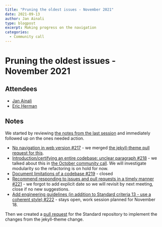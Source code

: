 ```yaml
---
title: "Pruning the oldest issues - November 2021"
date: 2021-09-13
author: Jan Ainali
type: blogpost
excerpt: Making progress on the navigation
categories:
  - Community call
---
```


# Pruning the oldest issues - November 2021

## Attendees

* [Jan Ainali](https://publiccode.net/who-we-are/team/jan-ainali.html)
* [Eric Herman](https://publiccode.net/who-we-are/team/eric-herman.html)

## Notes

We started by reviewing [the notes from the last session](https://blog.publiccode.net/community%20call/2021/09/13/pruning-the-oldest-issues.html) and immediately followed up on the ones needed action.

* [No navigation in web version #217](https://github.com/publiccodenet/standard/issues/217) - we merged [the jekyll-theme pull request for this](https://github.com/publiccodenet/jekyll-theme/pull/74).
* [Introduction/certifying an entire codebase: unclear paragraph #218](https://github.com/publiccodenet/standard/issues/218) - we talked about this in [the October community call](https://blog.publiccode.net/community%20call/2021/10/11/notes-from-community-call-7-october-2021.html). We will investigate modularity so the refactoring is on hold for now.
* [Document limitations of a codebase #219](https://github.com/publiccodenet/standard/issues/219) - closed
* [Recommend responding to issues and pull requests in a timely manner #221](https://github.com/publiccodenet/standard/issues/221) - we forgot to add explicit date so we will revisit by next meeting, close if no new suggestions.
* [Add engineering guidelines (in addition to Standard criteria 13 - use a coherent style) #222](https://github.com/publiccodenet/standard/issues/222) - stays open, work session planned for November 18.

Then we created a [pull request](https://github.com/publiccodenet/standard/pull/535) for the Standard repository to implement the changes from the jekyll-theme change.
